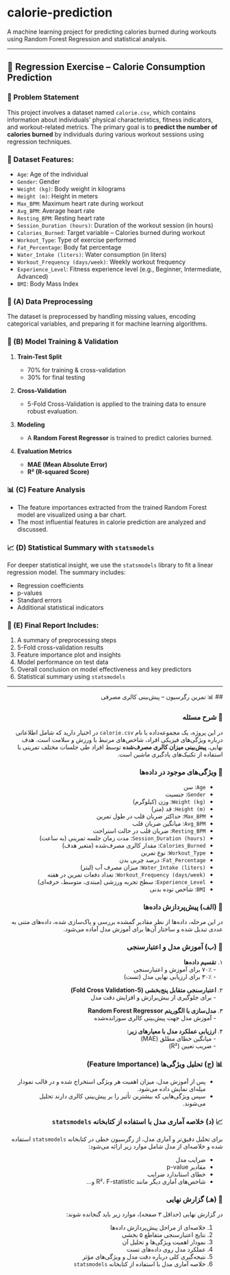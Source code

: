 # calorie-prediction
A machine learning project for predicting calories burned during workouts using Random Forest Regression and statistical analysis.

---

## 🧠 Regression Exercise – Calorie Consumption Prediction

### 📌 Problem Statement

This project involves a dataset named `calorie.csv`, which contains information about individuals' physical characteristics, fitness indicators, and workout-related metrics. The primary goal is to **predict the number of calories burned** by individuals during various workout sessions using regression techniques.



### 🧾 Dataset Features:

- `Age`: Age of the individual  
- `Gender`: Gender  
- `Weight (kg)`: Body weight in kilograms  
- `Height (m)`: Height in meters  
- `Max_BPM`: Maximum heart rate during workout  
- `Avg_BPM`: Average heart rate  
- `Resting_BPM`: Resting heart rate  
- `Session_Duration (hours)`: Duration of the workout session (in hours)  
- `Calories_Burned`: Target variable – Calories burned during workout  
- `Workout_Type`: Type of exercise performed  
- `Fat_Percentage`: Body fat percentage  
- `Water_Intake (liters)`: Water consumption (in liters)  
- `Workout_Frequency (days/week)`: Weekly workout frequency  
- `Experience_Level`: Fitness experience level (e.g., Beginner, Intermediate, Advanced)  
- `BMI`: Body Mass Index



### 🧹 (A) Data Preprocessing

The dataset is preprocessed by handling missing values, encoding categorical variables, and preparing it for machine learning algorithms.



### 🤖 (B) Model Training & Validation

1. **Train-Test Split**  
   - 70% for training & cross-validation  
   - 30% for final testing  

2. **Cross-Validation**  
   - 5-Fold Cross-Validation is applied to the training data to ensure robust evaluation.

3. **Modeling**  
   - A **Random Forest Regressor** is trained to predict calories burned.

4. **Evaluation Metrics**  
   - **MAE (Mean Absolute Error)**  
   - **R² (R-squared Score)**



### 📊 (C) Feature Analysis

- The feature importances extracted from the trained Random Forest model are visualized using a bar chart.
- The most influential features in calorie prediction are analyzed and discussed.



### 📈 (D) Statistical Summary with `statsmodels`

For deeper statistical insight, we use the `statsmodels` library to fit a linear regression model. The summary includes:
- Regression coefficients  
- p-values  
- Standard errors  
- Additional statistical indicators



### 📝 (E) Final Report Includes:

1. A summary of preprocessing steps  
2. 5-Fold cross-validation results  
3. Feature importance plot and insights  
4. Model performance on test data  
5. Overall conclusion on model effectiveness and key predictors  
6. Statistical summary using `statsmodels`

---

<div dir="rtl">
## 📊 تمرین رگرسیون – پیش‌بینی کالری مصرفی

### 🧩 شرح مسئله

در این پروژه، یک مجموعه‌داده با نام `calorie.csv` در اختیار دارید که شامل اطلاعاتی درباره ویژگی‌های فیزیکی افراد، شاخص‌های مرتبط با ورزش و سلامت است. هدف نهایی، **پیش‌بینی میزان کالری مصرف‌شده** توسط افراد طی جلسات مختلف تمرینی با استفاده از تکنیک‌های یادگیری ماشین است.



### 📁 ویژگی‌های موجود در داده‌ها

- `Age`: سن  
- `Gender`: جنسیت  
- `Weight (kg)`: وزن (کیلوگرم)  
- `Height (m)`: قد (متر)  
- `Max_BPM`: حداکثر ضربان قلب در طول تمرین  
- `Avg_BPM`: میانگین ضربان قلب  
- `Resting_BPM`: ضربان قلب در حالت استراحت  
- `Session_Duration (hours)`: مدت زمان جلسه تمرینی (به ساعت)  
- `Calories_Burned`: مقدار کالری مصرف‌شده (متغیر هدف)  
- `Workout_Type`: نوع تمرین  
- `Fat_Percentage`: درصد چربی بدن  
- `Water_Intake (liters)`: میزان مصرف آب (لیتر)  
- `Workout_Frequency (days/week)`: تعداد دفعات تمرین در هفته  
- `Experience_Level`: سطح تجربه ورزشی (مبتدی، متوسط، حرفه‌ای)  
- `BMI`: شاخص توده بدنی  



### 🧹 (الف) پیش‌پردازش داده‌ها

در این مرحله، داده‌ها از نظر مقادیر گمشده بررسی و پاک‌سازی شده، داده‌های متنی به عددی تبدیل شده و ساختار آن‌ها برای آموزش مدل آماده می‌شود.



### 🤖 (ب) آموزش مدل و اعتبارسنجی


<p dir="rtl">

۱. <strong>تقسیم داده‌ها</strong>  
&nbsp;&nbsp;&nbsp;&nbsp;- ۷۰٪ برای آموزش و اعتبارسنجی  
&nbsp;&nbsp;&nbsp;&nbsp;- ۳۰٪ برای ارزیابی نهایی مدل (تست)

۲. <strong>اعتبارسنجی متقابل پنج‌بخشی (5-Fold Cross Validation)</strong>  
&nbsp;&nbsp;&nbsp;&nbsp;- برای جلوگیری از بیش‌برازش و افزایش دقت مدل

۳. <strong>مدل‌سازی با الگوریتم Random Forest Regressor</strong>  
&nbsp;&nbsp;&nbsp;&nbsp;- آموزش مدل جهت پیش‌بینی کالری سوزانده‌شده

۴. <strong>ارزیابی عملکرد مدل با معیارهای زیر:</strong>  
&nbsp;&nbsp;&nbsp;&nbsp;- میانگین خطای مطلق (MAE)  
&nbsp;&nbsp;&nbsp;&nbsp;- ضریب تعیین (R²)

</p>




### 📊 (ج) تحلیل ویژگی‌ها (Feature Importance)

- پس از آموزش مدل، میزان اهمیت هر ویژگی استخراج شده و در قالب نمودار میله‌ای نمایش داده می‌شود.
- سپس ویژگی‌هایی که بیشترین تأثیر را بر پیش‌بینی کالری دارند تحلیل می‌شوند.



### 📈 (د) خلاصه آماری مدل با استفاده از کتابخانه `statsmodels`

برای تحلیل دقیق‌تر و آماری مدل، از رگرسیون خطی در کتابخانه `statsmodels` استفاده شده و خلاصه‌ای از مدل شامل موارد زیر ارائه می‌شود:

- ضرایب مدل  
- مقادیر p-value  
- خطای استاندارد ضرایب  
- شاخص‌های آماری دیگر مانند R²، F-statistic و...



### 📝 (هـ) گزارش نهایی

در گزارش نهایی (حداقل ۳ صفحه)، موارد زیر باید گنجانده شوند:

1. خلاصه‌ای از مراحل پیش‌پردازش داده‌ها  
2. نتایج اعتبارسنجی متقاطع ۵ بخشی  
3. نمودار اهمیت ویژگی‌ها و تحلیل آن  
4. عملکرد مدل روی داده‌های تست  
5. نتیجه‌گیری کلی درباره دقت مدل و ویژگی‌های مؤثر  
6. خلاصه آماری مدل با استفاده از کتابخانه `statsmodels`

</p>
